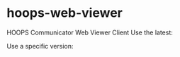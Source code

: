 # hoops-web-viewer
HOOPS Communicator Web Viewer Client
Use the latest:
<script type="text/javascript" src="https://cdn.jsdelivr.net/gh/techsoft3d/hoops-web-viewer@latest/hoops_web_viewer.js"></script>
Use a specific version:
<script type="text/javascript" src="https://cdn.jsdelivr.net/gh/techsoft3d/hoops-web-viewer@2020.1.0/hoops_web_viewer.js"></script>
